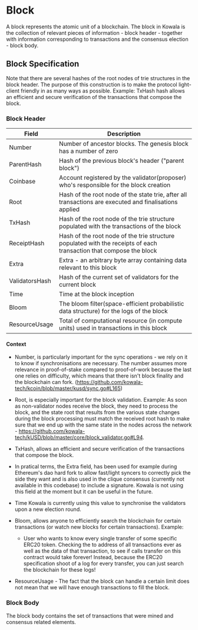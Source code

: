 # Block

A block represents the atomic unit of a blockchain. The block in Kowala is the
collection of relevant pieces of information - block header - together with
information corresponding to transactions and the consensus election - block
body.

## Block Specification

Note that there are several hashes of the root nodes of trie structures in the
block header. The purpose of this construction is to make the protocol
light-client friendly in as many ways as possible.
Example: TxHash hash allows an efficient and secure verification of the
transactions that compose the block.

### Block Header

| Field          | Description                                                                                                        |
| -------------- | ------------------------------------------------------------------------------------------------------------------ |
| Number         | Number of ancestor blocks. The genesis block has a number of zero                                                  |
| ParentHash     | Hash of the previous block's header ("parent block")                                                               |
| Coinbase       | Account registered by the validator(proposer) who's responsible for the block creation                             |
| Root           | Hash of the root node of the state trie, after all transactions are executed and finalisations applied             |
| TxHash         | Hash of the root node of the trie structure populated with the transactions of the block                           |
| ReceiptHash    | Hash of the root node of the trie structure populated with the receipts of each transaction that compose the block |
| Extra          | Extra - an arbitrary byte array containing data relevant to this block                                             |
| ValidatorsHash | Hash of the current set of validators for the current block                                                        |
| Time           | Time at the block inception                                                                                        |
| Bloom          | The bloom filter(space-efficient probabilistic data structure) for the logs of the block                           |
| ResourceUsage  | Total of computational resource (in compute units) used in transactions in this block                              |

#### Context

- Number, is particularly important for the sync operations - we rely on it to
  know if synchronisations are necessary. The number assumes more relevance in
  proof-of-stake compared to proof-of-work because the last one relies on
  difficulty, which means that there isn't block finality and the blockchain can
  fork. (https://github.com/kowala-tech/kcoin/blob/master/kusd/sync.go#L165)

- Root, is especially important for the block validation. Example: As soon as
  non-validator nodes receive the block, they need to process the block, and the
  state root that results from the various state changes during the block
  processing must match the received root hash to make sure that we end up with
  the same state in the nodes across the network -
  https://github.com/kowala-tech/kUSD/blob/master/core/block_validator.go#L94.

- TxHash, allows an efficient and secure verification of the transactions that
  compose the block.

- In pratical terms, the Extra field, has been used for example during
  Ethereum's dao hard fork to allow fast/light syncers to correctly pick the side
  they want and is also used in the clique consensus (currently not available in
  this codebase) to include a signature. Kowala is not using this field at the
  moment but it can be useful in the future.

- Time Kowala is currently using this value to synchronise the validators upon a
  new election round.

- Bloom, allows anyone to efficiently search the blockchain for certain
  transactions (or watch new blocks for certain transactions). Example:

  - User who wants to know every single transfer of some specific ERC20 token.
    Checking the to address of all transactions ever as well as the data of that
    transaction, to see if calls transfer on this contract would take forever!
    Instead, because the ERC20 specification shoot of a log for every transfer, you
    can just search the blockchain for these logs!

- ResourceUsage - The fact that the block can handle a certain limit does not mean
  that we will have enough transactions to fill the block.

### Block Body

The block body contains the set of transactions that were mined and consensus
related elements.

</br></br>
